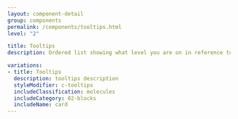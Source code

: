 ```yaml
---
layout: component-detail
group: components
permalink: /components/tooltips.html
level: "2"

title: Tooltips
description: Ordered list showing what level you are on in reference to the site

variations:
- title: Tooltips
  description: tooltips description
  styleModifier: c-tooltips
  includeClassification: molecules
  includeCategory: 02-blocks
  includeName: card
---
```

